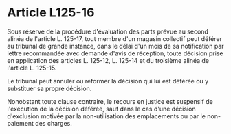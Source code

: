 # Article L125-16

Sous réserve de la procédure d'évaluation des parts prévue au second alinéa de l'article L. 125-17, tout membre d'un magasin collectif peut déférer au tribunal de grande instance, dans le délai d'un mois de sa notification par lettre recommandée avec demande d'avis de réception, toute décision prise en application des articles L. 125-12, L. 125-14 et du troisième alinéa de l'article L. 125-15.

Le tribunal peut annuler ou réformer la décision qui lui est déférée ou y substituer sa propre décision.

Nonobstant toute clause contraire, le recours en justice est suspensif de l'exécution de la décision déférée, sauf dans le cas d'une décision d'exclusion motivée par la non-utilisation des emplacements ou par le non-paiement des charges.
